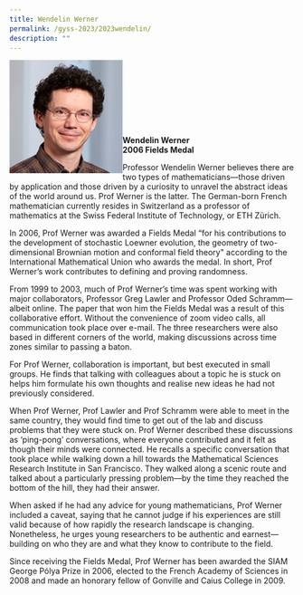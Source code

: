 ```yaml
---
title: Wendelin Werner
permalink: /gyss-2023/2023wendelin/
description: ""
---
```

<img src="/images/GYSS%202022/wenderlin%20werner.jpg" alt="Wendelin Werner" align="left" style="width:200px">
<br>
<br>
<br>
<br>
<br>
<br>
<br>

**Wendelin Werner** <br>
**2006 Fields Medal**

Professor Wendelin Werner believes there are two types of mathematicians—those driven by application and those driven by a curiosity to unravel the abstract ideas of the world around us. Prof Werner is the latter. The German-born French mathematician currently resides in Switzerland as a professor of mathematics at the Swiss Federal Institute of Technology, or ETH Zürich.&nbsp;  
  
In 2006, Prof Werner was awarded a Fields Medal “for his contributions to the development of stochastic Loewner evolution, the geometry of two-dimensional Brownian motion and conformal field theory" according to the International Mathematical Union who awards the medal. In short, Prof Werner’s work contributes to defining and proving randomness.&nbsp;  
  
From 1999 to 2003, much of Prof Werner’s time was spent working with major collaborators, Professor Greg Lawler and Professor Oded Schramm—albeit online. The paper that won him the Fields Medal was a result of this collaborative effort. Without the convenience of zoom video calls, all communication took place over e-mail. The three researchers were also based in different corners of the world, making discussions across time zones similar to passing a baton.&nbsp;  
  
For Prof Werner, collaboration is important, but best executed in small groups. He finds that talking with colleagues about a topic he is stuck on helps him formulate his own thoughts and realise new ideas he had not previously considered.&nbsp;  
  
When Prof Werner, Prof Lawler and Prof Schramm were able to meet in the same country, they would find time to get out of the lab and discuss problems that they were stuck on. Prof Werner described these discussions as ‘ping-pong’ conversations, where everyone contributed and it felt as though their minds were connected. He recalls a specific conversation that took place while walking down a hill towards the Mathematical Sciences Research Institute in San Francisco. They walked along a scenic route and talked about a particularly pressing problem—by the time they reached the bottom of the hill, they had their answer.&nbsp;  
  
When asked if he had any advice for young mathematicians, Prof Werner included a caveat, saying that he cannot judge if his experiences are still valid because of how rapidly the research landscape is changing. Nonetheless, he urges young researchers to be authentic and earnest—building on who they are and what they know to contribute to the field.&nbsp;  
  
Since receiving the Fields Medal, Prof Werner has been awarded the SIAM George Pólya Prize in 2006, elected to the French Academy of Sciences in 2008 and made an honorary fellow of Gonville and Caius College in 2009.